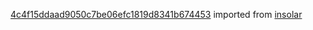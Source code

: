 [4c4f15ddaad9050c7be06efc1819d8341b674453](https://github.com/insolar/insolar/commit/4c4f15ddaad9050c7be06efc1819d8341b674453) imported from [insolar](https://github.com/insolar/insolar)
